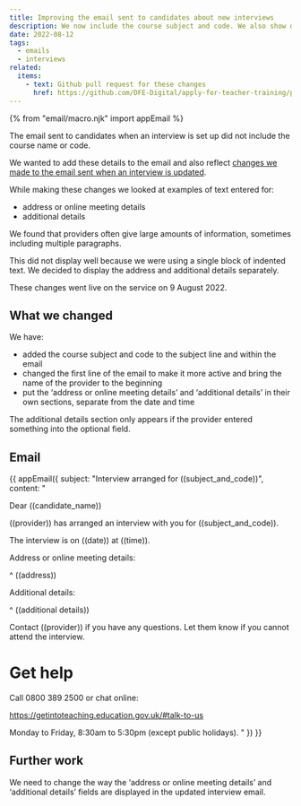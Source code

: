 ```yaml
---
title: Improving the email sent to candidates about new interviews
description: We now include the course subject and code. We also show details separately rather than in a single section.
date: 2022-08-12
tags:
  - emails
  - interviews
related:
  items:
    - text: Github pull request for these changes
      href: https://github.com/DFE-Digital/apply-for-teacher-training/pull/7276
---
```


{% from "email/macro.njk" import appEmail %}

The email sent to candidates when an interview is set up did not include the course name or code.

We wanted to add these details to the email and also reflect [changes we made to the email sent when an interview is updated](/manage-teacher-training-applications/emailing-candidates-about-upcoming-interviews-when-their-course-is-changed/).

While making these changes we looked at examples of text entered for:

- address or online meeting details
- additional details

We found that providers often give large amounts of information, sometimes including multiple paragraphs.

This did not display well because we were using a single block of indented text. We decided to display the address and additional details separately.

These changes went live on the service on 9 August 2022.

## What we changed

We have:

- added the course subject and code to the subject line and within the email
- changed the first line of the email to make it more active and bring the name of the provider to the beginning
- put the ‘address or online meeting details’ and ‘additional details’ in their own sections, separate from the date and time

The additional details section only appears if the provider entered something into the optional field.

## Email

<!-- markdownlint-disable MD001 MD025 -->

{{ appEmail({
  subject: "Interview arranged for ((subject_and_code))",
  content: "

Dear ((candidate_name))

((provider)) has arranged an interview with you for ((subject_and_code)).

The interview is on ((date)) at ((time)).

Address or online meeting details:

^ ((address))

Additional details:

^ ((additional details))

Contact ((provider)) if you have any questions. Let them know if you cannot attend the interview.

# Get help

Call 0800 389 2500 or chat online:

<https://getintoteaching.education.gov.uk/#talk-to-us>

Monday to Friday, 8:30am to 5:30pm (except public holidays).
  "
}) }}

<!-- markdownlint-enable MD001 MD025 -->

## Further work

We need to change the way the ‘address or online meeting details’ and ‘additional details’ fields are displayed in the updated interview email.
